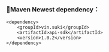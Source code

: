 ### 🍊Maven Newest dependency：
```
<dependency>
    <groupId>vin.suki</groupId>
    <artifactId>api-sdk</artifactId>
    <version>1.0.2</version>
</dependency>
```
